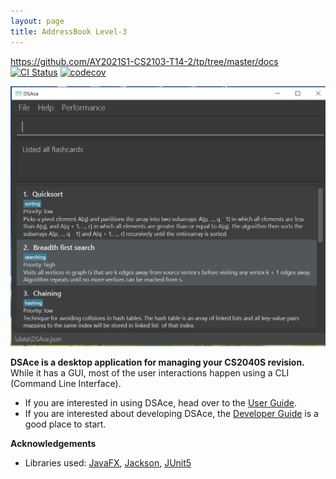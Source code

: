 ```yaml
---
layout: page
title: AddressBook Level-3
---
```

https://github.com/AY2021S1-CS2103-T14-2/tp/tree/master/docs
[![CI Status](https://github.com/AY2021S1-CS2103-T14-2/tp/workflows/Java%20CI/badge.svg)](https://github.com/AY2021S1-CS2103-T14-2/tp/actions)
[![codecov](https://github.com/AY2021S1-CS2103-T14-2/tp/branch/master/graph/badge.svg)](https://codecov.io/gh/AY2021S1-CS2103-T14-2/tp)

![Ui](images/Ui.png)

**DSAce is a desktop application for managing your CS2040S revision.** While it has a GUI, most of the user interactions happen using a CLI (Command Line Interface).

* If you are interested in using DSAce, head over to the [User Guide](https://ay2021s1-cs2103-t14-2.github.io/tp/UserGuide.html).
* If you are interested about developing DSAce, the [Developer Guide](https://ay2021s1-cs2103-t14-2.github.io/tp/DeveloperGuide.html) is a good place to start.


**Acknowledgements**

* Libraries used: [JavaFX](https://openjfx.io/), [Jackson](https://github.com/FasterXML/jackson), [JUnit5](https://github.com/junit-team/junit5)
